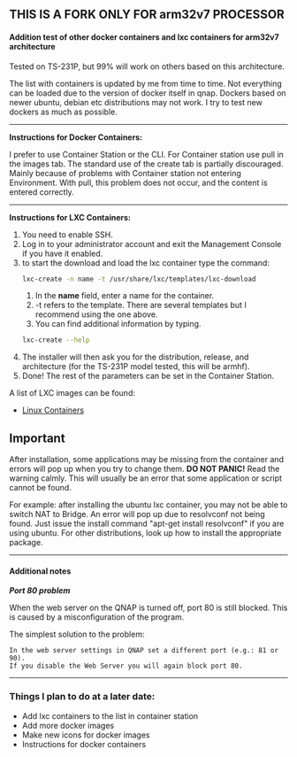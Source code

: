 ## **THIS IS A FORK ONLY FOR arm32v7 PROCESSOR**
#### Addition test of other docker containers and lxc containers for arm32v7 architecture
Tested on TS-231P, but 99% will work on others based on this architecture.

The list with containers is updated by me from time to time. Not everything can be loaded due to the version of docker itself in qnap. Dockers based on newer ubuntu, debian etc distributions may not work. I try to test new dockers as much as possible.

---

**Instructions for Docker Containers:**

I prefer to use Container Station or the CLI. For Container station use pull in the images tab. The standard use of the create tab is partially discouraged. Mainly because of problems with Container station not entering Environment. With pull, this problem does not occur, and the content is entered correctly.

---

**Instructions for LXC Containers:**
1. You need to enable SSH.
2. Log in to your administrator account and exit the Management Console if you have it enabled.
3. to start the download and load the lxc container type the command:
    ```sh
    lxc-create -n name -t /usr/share/lxc/templates/lxc-download
    ```
    1. In the **name** field, enter a name for the container.
    2. -t refers to the template. There are several templates but I recommend using the one above.
    3. You can find additional information by typing.
    ```sh
    lxc-create --help
    ```
4. The installer will then ask you for the distribution, release, and architecture (for the TS-231P model tested, this will be armhf).
5. Done! The rest of the parameters can be set in the Container Station.

A list of LXC images can be found:
- [Linux Containers](http://uk.images.linuxcontainers.org/)

## Important

After installation, some applications may be missing from the container and errors will pop up when you try to change them. __DO NOT PANIC!__ Read the warning calmly. This will usually be an error that some application or script cannot be found.

For example: after installing the ubuntu lxc container, you may not be able to switch NAT to Bridge. An error will pop up due to resolvconf not being found. Just issue the install command "apt-get install resolvconf" if you are using ubuntu. For other distributions, look up how to install the appropriate package.

---

#### Additional notes

***Port 80 problem***

When the web server on the QNAP is turned off, port 80 is still blocked. This is caused by a misconfiguration of the program.

The simplest solution to the problem:

```
In the web server settings in QNAP set a different port (e.g.: 81 or 90).
If you disable the Web Server you will again block port 80.
```

---

### Things I plan to do at a later date:
- Add lxc containers to the list in container station
- Add more docker images
- Make new icons for docker images
- Instructions for docker containers
